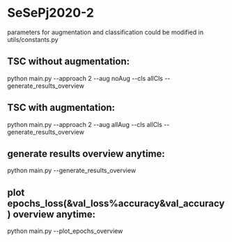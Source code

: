# SeSePj2020-2
parameters for augmentation and classification could be modified in utils/constants.py <br>
## TSC without augmentation:

python main.py --approach 2 --aug noAug --cls allCls --generate_results_overview<br>
## TSC with augmentation:

python main.py --approach 2 --aug allAug --cls allCls --generate_results_overview<br>
## generate results overview anytime:
python main.py --generate_results_overview<br>
## plot epochs_loss(&val_loss%accuracy&val_accuracy) overview anytime:
python main.py --plot_epochs_overview<br>
